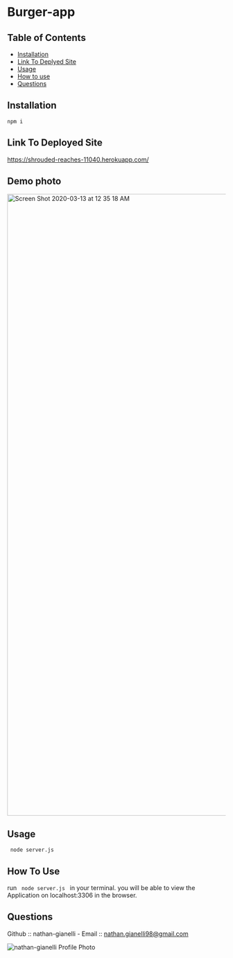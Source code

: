 # Burger-app

## Table of Contents
- [Installation](#installation)
- [Link To Deplyed Site](#link-to-deployed-site)
- [Usage](#usage)
- [How to use](#how-to-use)
- [Questions](#questions)

## Installation
<code>npm i</code>

## Link To Deployed Site
https://shrouded-reaches-11040.herokuapp.com/

## Demo photo
<img width="1435" alt="Screen Shot 2020-03-13 at 12 35 18 AM" src="https://user-images.githubusercontent.com/59578229/76590106-9685b700-64c2-11ea-800f-a2a69e19a929.png">

## Usage
<code> node server.js </code>

## How To Use
run <code> node server.js </code> in your terminal. you will be able to view the Application on localhost:3306  in the browser.

## Questions
Github :: nathan-gianelli - Email :: nathan.gianelli98@gmail.com

![nathan-gianelli Profile Photo](https://avatars2.githubusercontent.com/u/59578229?v=4)